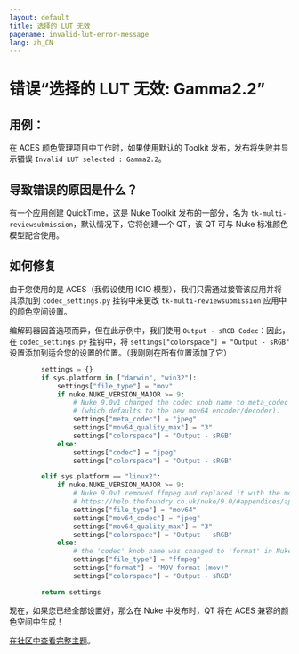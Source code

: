 ```yaml
---
layout: default
title: 选择的 LUT 无效
pagename: invalid-lut-error-message
lang: zh_CN
---
```


# 错误“选择的 LUT 无效: Gamma2.2”

## 用例：
在 ACES 颜色管理项目中工作时，如果使用默认的 Toolkit 发布，发布将失败并显示错误 `Invalid LUT selected : Gamma2.2`。

## 导致错误的原因是什么？
有一个应用创建 QuickTime，这是 Nuke Toolkit 发布的一部分，名为 `tk-multi-reviewsubmission`，默认情况下，它将创建一个 QT，该 QT 可与 Nuke 标准颜色模型配合使用。

## 如何修复
由于您使用的是 ACES（我假设使用 ICIO 模型），我们只需通过接管该应用并将其添加到 `codec_settings.py` 挂钩中来更改 `tk-multi-reviewsubmission` 应用中的颜色空间设置。

编解码器因首选项而异，但在此示例中，我们使用 `Output - sRGB Codec`：因此，在 `codec_settings.py` 挂钩中，将 `settings["colorspace"] = "Output - sRGB"` 设置添加到适合您的设置的位置。（我刚刚在所有位置添加了它）

```python
        settings = {}
        if sys.platform in ["darwin", "win32"]:
            settings["file_type"] = "mov"
            if nuke.NUKE_VERSION_MAJOR >= 9:
                # Nuke 9.0v1 changed the codec knob name to meta_codec and added an encoder knob
                # (which defaults to the new mov64 encoder/decoder).                  
                settings["meta_codec"] = "jpeg"
                settings["mov64_quality_max"] = "3"
                settings["colorspace"] = "Output - sRGB"
            else:
                settings["codec"] = "jpeg"
                settings["colorspace"] = "Output - sRGB"

        elif sys.platform == "linux2":
            if nuke.NUKE_VERSION_MAJOR >= 9:
                # Nuke 9.0v1 removed ffmpeg and replaced it with the mov64 writer
                # https://help.thefoundry.co.uk/nuke/9.0/#appendices/appendixc/supported_file_formats.html
                settings["file_type"] = "mov64"
                settings["mov64_codec"] = "jpeg"
                settings["mov64_quality_max"] = "3"
                settings["colorspace"] = "Output - sRGB"
            else:
                # the 'codec' knob name was changed to 'format' in Nuke 7.0
                settings["file_type"] = "ffmpeg"
                settings["format"] = "MOV format (mov)"
                settings["colorspace"] = "Output - sRGB"

        return settings
```

现在，如果您已经全部设置好，那么在 Nuke 中发布时，QT 将在 ACES 兼容的颜色空间中生成！

[在社区中查看完整主题](https://community.shotgridsoftware.com/t/what-to-do-when-publish-from-aces-nuke-script-fails-with-error-invalid-lut-selected-gamma2-2/197)。


